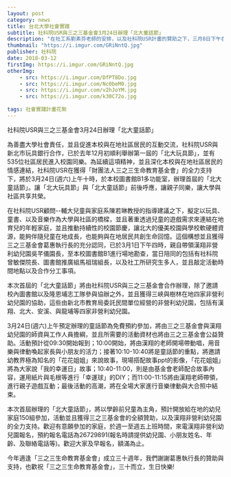 ```yaml
---
layout: post
category: news
title: 台北大學社會實踐
subtitle: 社科院USR與三之三基金會3月24日辦理「北大童話節」
description: "在社工系劉素芬老師的安排，以及社科院USR計畫的贊助之下，三月8日下午在三峽校區，舉辦了一場別具意義的演講，而且是「劇中夫妻」雙人一起演講..."
thumbnail: "https://i.imgur.com/GRiNntQ.jpg"
publisher: 社科院
date: 2018-03-12
firstImg: https://i.imgur.com/GRiNntQ.jpg
otherImg:
    - src: https://i.imgur.com/DfPT8Do.jpg
    - src: https://i.imgur.com/Nc0beM0.jpg
    - src: https://i.imgur.com/v2hJoYM.jpg
    - src: https://i.imgur.com/k30C72o.jpg
    
tags: 社會實踐計畫花絮
---
```


社科院USR與三之三基金會3月24日辦理「北大童話節」

為善盡大學社會責任，並且促進本校與在地社區居民的互動交流，社科院USR與新北市玩具銀行合作，已於去年12月初順利舉辦第一屆的「北大玩具節」，並有535位社區居民進入校園同樂。為延續這項精神，並且深化本校與在地社區居民的情感連結，社科院USR在獲得「財團法人三之三生命教育基金會」的全力支持下，將於3月24日(週六)上午十時，於本校圖書館B1多功能室，辦理首屆的「北大童話節」。讓「北大玩具節」與「北大童話節」前後呼應，讓親子同樂，讓大學與社區共享共榮。

在社科院USR顧問--輔大兒童與家庭系陳若琳教授的指導建議之下，擬定以玩具、童書、以及音樂作為大學與社區的橋樑，並且著重透過兒童的遊戲需求來連結在地育兒的年輕家庭，並且推動持續性的校園節慶，讓北大的優美校園與學校軟硬體資源，能夠伴隨兒童在地成長，也能夠與在地居民共創生命回憶。這個構想並且獲得三之三基金會葛惠執行長的充分認同，已於3月1日下午四時，親自帶領漢翔非營利幼兒園吳芊儀園長，至本校圖書館B1進行場地勘查，當日陪同的包括有社科院曾敏傑院長、圖書館推廣組馬祖瑞組長，以及社工所研究生多人，並且敲定活動時間地點以及合作分工事項。

本次首屆的「北大童話節」將由社科院USR與三之三基金會合作辦理，除了邀請校內圖書館以及隆恩埔志工隊參與協辦之外，並且獲得三峽與樹林在地四家非營利幼兒園的協助，這些由新北市教育局委託民間單位經營的非營利幼兒園，包括有漢翔、北大、安溪、與龍埔等四家非營利幼兒園。

3月24日(週六)上午預定辦理的童話節為免費預約參加，將由三之三基金會與漢翔幼兒園的師資與工作人員擔綱，並且所需要的活動資材也將由三之三基金會公益贊助。活動預計從09:30開始報到；10:00開始，將由漢翔的老師開場帶動唱，用音樂與律動喚起家長與小朋友的活力；接著10:10-10:40將是童話節的重點，將邀請幼教界極為知名的「花花姐姐」來說故事，現場搭配故事ppt的影像，「花花姐姐」將為大家說「我的幸運日」故事；10:40-11:00，則是由基金會老師配合故事內容，運用紙片與毛根等進行「幸運球」的DIY；而11:00-11:15將由漢翔老師帶領，進行親子遊戲互動；最後活動的高潮，將在全場大家進行音樂律動與大合照中結束。

本次首屆辦理的「北大童話節」，將以學齡前兒童為主角，預計開放給在地的幼兒家庭150組參加，活動並且獲得三之三基金會的全額贊助，以及漢翔非營利幼兒園的全力支持。歡迎有意願參加的家庭，於週一至週五上班時間，來電漢翔非營利幼兒園報名，預約報名電話為26729891(報名時請提供幼兒園、小朋友姓名、年齡、及聯絡電話等)。歡迎大家及早報名，額滿為止。

今年適逢「三之三生命教育基金會」成立三十週年，我們謝謝葛惠執行長的贊助與支持，也歡祝「三之三生命教育基金會」，三十而立，生日快樂!